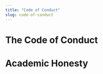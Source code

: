 ```yaml
---
title: "Code of Conduct"
slug: code-of-conduct
---
```



# The Code of Conduct


# Academic Honesty
